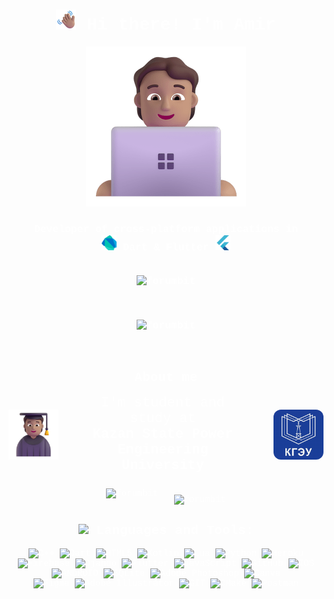 <!--
**Forumbit/Forumbit** is a ✨ _special_ ✨ repository because its `README.md` (this file) appears on your GitHub profile.

Here are some ideas to get you started:

- 🔭 I’m currently working on ...
- 🌱 I’m currently learning ...
- 👯 I’m looking to collaborate on ...
- 🤔 I’m looking for help with ...
- 💬 Ask me about ...
- 📫 How to reach me: ...
- 😄 Pronouns: ...
- ⚡ Fun fact: ...
-->

<div align="center" style="color: white;font-family:Courier New">
    <h1> 
        <img src='https://github.com/Forumbit/Forumbit/blob/main/images/Waving%20Hand%20Medium%20Skin%20Tone.png?raw=true' width=32>
        Hi there! I'm Amir
    </h1>
    <img src='https://github.com/Forumbit/Forumbit/blob/main/images/Technologist%20Medium%20Skin%20Tone.png?raw=true'>
    <h3>
        Developer of cross-platform applications in 
        <br>
        <img src='https://raw.githubusercontent.com/devicons/devicon/55609aa5bd817ff167afce0d965585c92040787a/icons/dart/dart-original.svg' height=24>  Dart &  Flutter 
        <img src='https://raw.githubusercontent.com/devicons/devicon/55609aa5bd817ff167afce0d965585c92040787a/icons/flutter/flutter-original.svg' height=24>
        <br>
        <br>
        <p>
            <img align="center" src="https://github-readme-streak-stats.herokuapp.com/?user=forumbit&" alt="forumbit" />
        </p>
        <br>
        <p align="center"> 
            <img src="https://komarev.com/ghpvc/?username=forumbit&label=Profile%20views&color=0e75b6&style=flat" alt="forumbit" /> 
        </p>
    </h3>
    <br>
    <h2>
         About me
    </h2>
    <p style='display:flex;align-items: center'>    
        <img src='https://github.com/Forumbit/Forumbit/blob/main/images/Student%20Medium%20Skin%20Tone.png?raw=true' style='margin-right:30px;margin-left: auto;height:80px;width:80px'>
        <span style=' min-width: 0;word-wrap: break-word;vertical-align:middle;font-size:22px;'>I'm student and study at <b><br>Kazan State Power Engineering University</b>
        </span>
        <img src='https://github.com/Forumbit/Forumbit/blob/main/images/kgeu.gif?raw=true'style='border-radius:12px;margin-left:40px;height:80px;width:80px;margin-right: auto;'>
    </p>
    <p>
        <img align="center" src="https://github-readme-stats.vercel.app/api/top-langs?username=forumbit&show_icons=true&locale=en&layout=compact" alt="forumbit" height=200 style="margin-top:20;"/>
        &nbsp;
        <img align="center" src="https://github-readme-stats.vercel.app/api?username=forumbit&show_icons=true&locale=en" alt="forumbit" height=200 style="margin-top:20px;"/>
    </p>
    <h2><img src='https://github.com/Tarikul-Islam-Anik/Animated-Fluent-Emojis/blob/master/Emojis/Objects/Laptop.png?raw=true' height=24> Languages and Tools:</h2>


![C++](https://img.shields.io/badge/c++-%2300599C.svg?style=for-the-badge&logo=c%2B%2B&logoColor=white) 
![Dart](https://img.shields.io/badge/dart-%230175C2.svg?style=for-the-badge&logo=dart&logoColor=white) 
![HTML5](https://img.shields.io/badge/html5-%23E34F26.svg?style=for-the-badge&logo=html5&logoColor=white) 
![Kotlin](https://img.shields.io/badge/kotlin-%230095D5.svg?style=for-the-badge&logo=kotlin&logoColor=white) 
![Lua](https://img.shields.io/badge/lua-%232C2D72.svg?style=for-the-badge&logo=lua&logoColor=white) 
![Python](https://img.shields.io/badge/python-3670A0?style=for-the-badge&logo=python&logoColor=ffdd54) 
![Heroku](https://img.shields.io/badge/heroku-%23430098.svg?style=for-the-badge&logo=heroku&logoColor=white) 
![Firebase](https://img.shields.io/badge/firebase-%23039BE5.svg?style=for-the-badge&logo=firebase) 
![Django](https://img.shields.io/badge/django-%23092E20.svg?style=for-the-badge&logo=django&logoColor=white) 
![Flutter](https://img.shields.io/badge/Flutter-%2302569B.svg?style=for-the-badge&logo=Flutter&logoColor=white) 
![JavaScript](https://img.shields.io/badge/javascript-%23323330.svg?style=for-the-badge&logo=javascript&logoColor=%23F7DF1E) 
![GitHub](https://img.shields.io/badge/GitHub-%23121011.svg?style=for-the-badge&logo=github&logoColor=white) 
![IOS](https://img.shields.io/badge/IOS-%2320232a.svg?style=for-the-badge&logo=apple&logoColor=white) 
![ANDROID](https://img.shields.io/badge/android-%2320232a.svg?style=for-the-badge&logo=android&logoColor=%a4c639) ![SQLite](https://img.shields.io/badge/sqlite-%2307405e.svg?style=for-the-badge&logo=sqlite&logoColor=white) 
![Adobe Photoshop](https://img.shields.io/badge/adobephotoshop-%2331A8FF.svg?style=for-the-badge&logo=adobephotoshop&logoColor=white) 
![Canva](https://img.shields.io/badge/Canva-%2300C4CC.svg?style=for-the-badge&logo=Canva&logoColor=white) 	
![Figma](https://img.shields.io/badge/figma-%23F24E1E.svg?style=for-the-badge&logo=figma&logoColor=white) 
![Adobe Illustrator](https://img.shields.io/badge/adobeillustrator-%23FF9A00.svg?style=for-the-badge&logo=adobeillustrator&logoColor=white) 
![GIT](https://img.shields.io/badge/Git-fc6d26?style=for-the-badge&logo=git&logoColor=white) 
![CMake](https://img.shields.io/badge/CMake-%23008FBA.svg?style=for-the-badge&logo=cmake&logoColor=white) 
![Postman](https://img.shields.io/badge/Postman-FF6C37?style=for-the-badge&logo=postman&logoColor=white)
